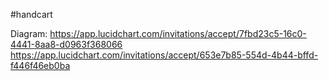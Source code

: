 #handcart

Diagram:
https://app.lucidchart.com/invitations/accept/7fbd23c5-16c0-4441-8aa8-d0963f368066
https://app.lucidchart.com/invitations/accept/653e7b85-554d-4b44-bffd-f446f46eb0ba

